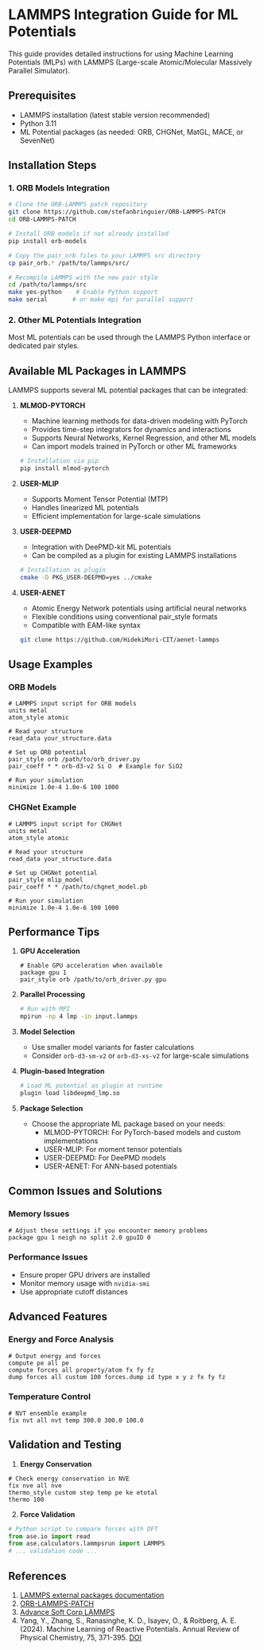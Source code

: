 # LAMMPS Integration Guide for ML Potentials

This guide provides detailed instructions for using Machine Learning Potentials (MLPs) with LAMMPS (Large-scale Atomic/Molecular Massively Parallel Simulator).

## Prerequisites

- LAMMPS installation (latest stable version recommended)
- Python 3.11
- ML Potential packages (as needed: ORB, CHGNet, MatGL, MACE, or SevenNet)

## Installation Steps

### 1. ORB Models Integration

```bash
# Clone the ORB-LAMMPS patch repository
git clone https://github.com/stefanbringuier/ORB-LAMMPS-PATCH
cd ORB-LAMMPS-PATCH

# Install ORB models if not already installed
pip install orb-models

# Copy the pair_orb files to your LAMMPS src directory
cp pair_orb.* /path/to/lammps/src/

# Recompile LAMMPS with the new pair style
cd /path/to/lammps/src
make yes-python    # Enable Python support
make serial       # or make mpi for parallel support
```

### 2. Other ML Potentials Integration

Most ML potentials can be used through the LAMMPS Python interface or dedicated pair styles.

## Available ML Packages in LAMMPS

LAMMPS supports several ML potential packages that can be integrated:

1. **MLMOD-PYTORCH**
   - Machine learning methods for data-driven modeling with PyTorch
   - Provides time-step integrators for dynamics and interactions
   - Supports Neural Networks, Kernel Regression, and other ML models
   - Can import models trained in PyTorch or other ML frameworks
   ```bash
   # Installation via pip
   pip install mlmod-pytorch
   ```

2. **USER-MLIP**
   - Supports Moment Tensor Potential (MTP)
   - Handles linearized ML potentials
   - Efficient implementation for large-scale simulations

3. **USER-DEEPMD**
   - Integration with DeePMD-kit ML potentials
   - Can be compiled as a plugin for existing LAMMPS installations
   ```bash
   # Installation as plugin
   cmake -D PKG_USER-DEEPMD=yes ../cmake
   ```

4. **USER-AENET**
   - Atomic Energy Network potentials using artificial neural networks
   - Flexible conditions using conventional pair_style formats
   - Compatible with EAM-like syntax
   ```bash
   git clone https://github.com/HidekiMori-CIT/aenet-lammps
   ```

## Usage Examples

### ORB Models

```lammps
# LAMMPS input script for ORB models
units metal
atom_style atomic

# Read your structure
read_data your_structure.data

# Set up ORB potential
pair_style orb /path/to/orb_driver.py
pair_coeff * * orb-d3-v2 Si O  # Example for SiO2

# Run your simulation
minimize 1.0e-4 1.0e-6 100 1000
```

### CHGNet Example

```lammps
# LAMMPS input script for CHGNet
units metal
atom_style atomic

# Read your structure
read_data your_structure.data

# Set up CHGNet potential
pair_style mlip_model
pair_coeff * * /path/to/chgnet_model.pb

# Run your simulation
minimize 1.0e-4 1.0e-6 100 1000
```

## Performance Tips

1. **GPU Acceleration**
   ```lammps
   # Enable GPU acceleration when available
   package gpu 1
   pair_style orb /path/to/orb_driver.py gpu
   ```

2. **Parallel Processing**
   ```bash
   # Run with MPI
   mpirun -np 4 lmp -in input.lammps
   ```

3. **Model Selection**
   - Use smaller model variants for faster calculations
   - Consider `orb-d3-sm-v2` or `orb-d3-xs-v2` for large-scale simulations

4. **Plugin-based Integration**
   ```bash
   # Load ML potential as plugin at runtime
   plugin load libdeepmd_lmp.so
   ```

5. **Package Selection**
   - Choose the appropriate ML package based on your needs:
     - MLMOD-PYTORCH: For PyTorch-based models and custom implementations
     - USER-MLIP: For moment tensor potentials
     - USER-DEEPMD: For DeePMD models
     - USER-AENET: For ANN-based potentials

## Common Issues and Solutions

### Memory Issues
```lammps
# Adjust these settings if you encounter memory problems
package gpu 1 neigh no split 2.0 gpuID 0
```

### Performance Issues
- Ensure proper GPU drivers are installed
- Monitor memory usage with `nvidia-smi`
- Use appropriate cutoff distances

## Advanced Features

### Energy and Force Analysis
```lammps
# Output energy and forces
compute pe all pe
compute forces all property/atom fx fy fz
dump forces all custom 100 forces.dump id type x y z fx fy fz
```

### Temperature Control
```lammps
# NVT ensemble example
fix nvt all nvt temp 300.0 300.0 100.0
```

## Validation and Testing

1. **Energy Conservation**
```lammps
# Check energy conservation in NVE
fix nve all nve
thermo_style custom step temp pe ke etotal
thermo 100
```

2. **Force Validation**
```python
# Python script to compare forces with DFT
from ase.io import read
from ase.calculators.lammpsrun import LAMMPS
# ... validation code ...
```

## References

1. [LAMMPS external packages documentation](https://www.lammps.org/external.html)
2. [ORB-LAMMPS-PATCH](https://github.com/stefanbringuier/ORB-LAMMPS-PATCH)
3. [Advance Soft Corp LAMMPS](https://github.com/advancesoftcorp/lammps)
4. Yang, Y., Zhang, S., Ranasinghe, K. D., Isayev, O., & Roitberg, A. E. (2024). Machine Learning of Reactive Potentials. Annual Review of Physical Chemistry, 75, 371-395. [DOI](https://doi.org/10.1146/annurev-physchem-062123-024417)
